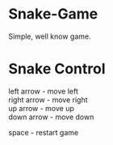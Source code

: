 # Snake-Game

Simple, well know game.

# Snake Control
left arrow - move left   
right arrow - move right   
up arrow - move up   
down arrow - move down 

space - restart game  
  

